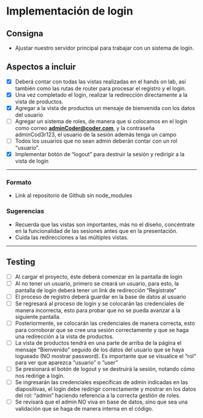 # Implementación de login

## Consigna

- Ajustar nuestro servidor principal para trabajar con un sistema de login.

## Aspectos a incluir

- [x] Deberá contar con todas las vistas realizadas en el hands on lab, así también como las rutas de router para procesar el registro y el login.
- [x] Una vez completado el login, realizar la redirección directamente a la vista de productos.
- [x] Agregar a la vista de productos un mensaje de bienvenida con los datos del usuario
- [ ] Agregar un sistema de roles, de manera que si colocamos en el login como correo **adminCoder@coder.com**, y la contraseña adminCod3r123, el usuario de la sesión además tenga un campo
- [ ] Todos los usuarios que no sean admin deberán contar con un rol “usuario”.
- [x] Implementar botón de “logout” para destruir la sesión y redirigir a la vista de login

---

### Formato

- Link al repositorio de Github sin node_modules

### Sugerencias

- Recuerda que las vistas son importantes, más no el diseño, concéntrate en la funcionalidad de las sesiones antes que en la presentación.
- Cuida las redirecciones a las múltiples vistas.

---

## Testing

- [ ] Al cargar el proyecto, éste deberá comenzar en la pantalla de login
- [ ] Al no tener un usuario, primero se creará un usuario, para esto, la pantalla de login deberá tener un link de redirección “Regístrate”
- [ ] El proceso de registro deberá guardar en la base de datos al usuario
- [ ] Se regresará al proceso de login y se colocarán las credenciales de manera incorrecta, esto para probar que no se pueda avanzar a la siguiente pantalla.
- [ ] Posteriormente, se colocarán las credenciales de manera correcta, esto para corroborar que se cree una sesión correctamente y que se haga una redirección a la vista de productos.
- [ ] La vista de productos tendrá en una parte de arriba de la página el mensaje “Bienvenido” seguido de los datos del usuario que se haya logueado (NO mostrar password). Es importante que se visualice el “rol” para ver que aparezca “usuario” o “user”
- [ ] Se presionará el botón de logout y se destruirá la sesión, notando cómo nos redirige a login.
- [ ] Se ingresarán las credenciales específicas de admin indicadas en las diapositivas, el login debe redirigir correctamente y mostrar en los datos del rol: “admin” haciendo referencia a la correcta gestión de roles.
- [ ] Se revisará que el admin NO viva en base de datos, sino que sea una validación que se haga de manera interna en el código.
